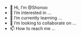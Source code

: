 - 👋 Hi, I’m @Shonoo
- 👀 I’m interested in ...
- 🌱 I’m currently learning ...
- 💞️ I’m looking to collaborate on ...
- 📫 How to reach me ...

<!---
Shonoo/Shonoo is a ✨ special ✨ repository because its `README.md` (this file) appears on your GitHub profile.
You can click the Preview link to take a look at your changes.
--->

